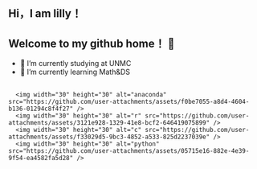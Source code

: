 ## Hi，I am lilly！
## Welcome to my github home！ 👋
- 🔭 I’m currently studying at UNMC
- 🌱 I’m currently learning Math&DS
##
      <img width="30" height="30" alt="anaconda" src="https://github.com/user-attachments/assets/f0be7055-a8d4-4604-b136-01294c8f4f27" />
      <img width="30" height="30" alt="r" src="https://github.com/user-attachments/assets/3121e928-1329-41e8-bcf2-646419075899" />
      <img width="30" height="30" alt="c" src="https://github.com/user-attachments/assets/f33029d5-9bc3-4852-a533-825d2237039e" />
      <img width="30" height="30" alt="python" src="https://github.com/user-attachments/assets/05715e16-882e-4e39-9f54-ea4582fa5d28" />


<!--
**Lilly200708/Lilly200708** is a ✨ _special_ ✨ repository because its `README.md` (this file) appears on your GitHub profile.

Here are some ideas to get you started:

-  ...
- 🌱 I’m currently learning ...
- 👯 I’m looking to collaborate on ...
- 🤔 I’m looking for help with ...
- 💬 Ask me about ...
- 📫 How to reach me: ...
- 😄 Pronouns: ...
- ⚡ Fun fact: ...
-->
